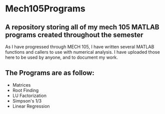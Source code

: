 # Mech105Programs
## A repository storing all of my mech 105 MATLAB programs created throughout the semester
As I have progressed through MECH 105, I have written several MATLAB functions and callers to use with numerical analysis. I have uploaded those here to be used by anyone, and to document my work.
## The Programs are as follow:
* Matrices
* Root Finding
* LU Factorization
* Simpson's 1/3
* Linear Regression
